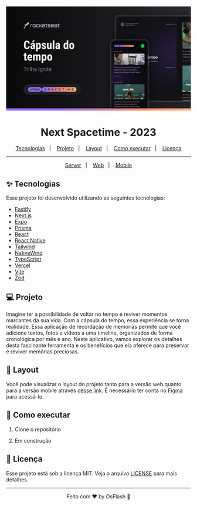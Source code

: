 ![Thumbnail](.github/Thumbnail.png)

<h1 align="center">
  Next Spacetime - 2023
</h1>

<p align="center">
  <a href="#-tecnologias">Tecnologias</a>&nbsp;&nbsp;&nbsp;|&nbsp;&nbsp;&nbsp;
  <a href="#-projeto">Projeto</a>&nbsp;&nbsp;&nbsp;|&nbsp;&nbsp;&nbsp;
  <a href="#-layout">Layout</a>&nbsp;&nbsp;&nbsp;|&nbsp;&nbsp;&nbsp;
  <a href="#-como-executar">Como executar</a>&nbsp;&nbsp;&nbsp;|&nbsp;&nbsp;&nbsp;
  <a href="#-licença">Licença</a>
</p>

---

<p align="center">
  <a href="./server">Server</a>&nbsp;&nbsp;&nbsp;|&nbsp;&nbsp;&nbsp;
  <a href="./web">Web</a>&nbsp;&nbsp;&nbsp;|&nbsp;&nbsp;&nbsp;
  <a href="./mobile">Mobile</a>
</p>

## ✨ Tecnologias

Esse projeto foi desenvolvido utilizando as seguintes tecnologias:

- [Fastify](https://www.fastify.io/)
- [Next.js](https://nextjs.org/)
- [Expo](https://expo.dev/)
- [Prisma](https://www.prisma.io/)
- [React](https://reactjs.org)
- [React Native](https://reactnative.dev/)
- [Tailwind](https://tailwindcss.com/)
- [NativeWind](https://www.nativewind.dev//)
- [TypeScript](https://www.typescriptlang.org/)
- [Vercel](https://vercel.com/)
- [Vite](https://vitejs.dev/)
- [Zod](https://zod.dev/)

## 💻 Projeto

Imagine ter a possibilidade de voltar no tempo e reviver momentos marcantes da sua vida. Com a cápsula do tempo, essa experiência se torna realidade. Essa aplicação de recordação de memórias permite que você adicione textos, fotos e vídeos a uma timeline, organizados de forma cronológica por mês e ano. Neste aplicativo, vamos explorar os detalhes desta fascinante ferramenta e os benefícios que ela oferece para preservar e reviver memórias preciosas.

## 🔖 Layout

Você pode visualizar o layout do projeto tanto para a versão web quanto para a versão mobile através [desse link](https://www.figma.com/community/file/1240070456276424762). É necessário ter conta no [Figma](http://figma.com/) para acessá-lo.

## 🚀 Como executar

1. Clone o repositório

2. Em construção

## 📄 Licença

Esse projeto está sob a licença MIT. Veja o arquivo [LICENSE](LICENSE.md) para mais detalhes.

---

<p align="center">Feito com ♥️ by OsFlash 🚀</p>
